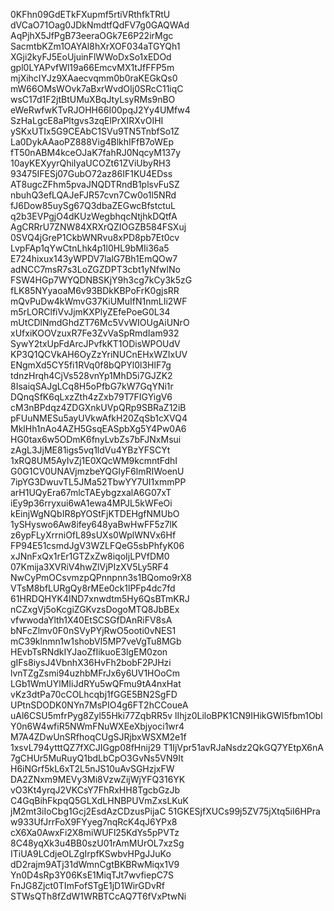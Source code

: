 0KFhn09GdETkFXupmf5rtiVRthfkTRtU
dVCaO71Oag0JDkNmdtfQdFV7g0GAQWAd
AqPjhX5JfPgB73eeraOGk7E6P22irMgc
SacmtbKZm1OAYAl8hXrXOF034aTGYQh1
XGji2kyFJ5EoUjuinFlWWoDxSo1xEDOd
gpl0LYAPvfWl19a66EmcvMX1tJfFFP5m
mjXihcIYJz9XAaecvqmm0b0raKEGkQs0
mW66OMsWOvk7aBxrWvdOIj0SRcC11iqC
wsC17d1F2jtBtUMuXBqJtyLsyRMs9nBO
eWeRwfwKTvRJOHH66I00pqJ2Yy4UMfw4
SzHaLgcE8aPltgvs3zqElPrXIRXvOIHI
ySKxUTIx5G9CEAbC1SVu9TN5TnbfSo1Z
La0DykAAaoPZ888Vig4BlkhIFfB7oWEp
fT50nABM4kceOJaK7fahRJ0NqcyM137y
10ayKEXyyrQhiIyaUCOZt61ZViUbyRH3
93475IFESj07GubO72az86IF1KU4EDss
AT8ugcZFhm5pvaJNQDTRndB1plsvFuSZ
nbuhQ3efLQAJeFJR57cvn7Cw0o1l5NRd
fJ6Dow85uySg67Q3dbaZEGwcBfstctuL
q2b3EVPgjO4dKUzWegbhqcNtjhkDQtfA
AgCRRrU7ZNW84XRXrQZIOGZB584FSXuj
0SVQ4jGreP1CkbWNRvu8xPD8pb7Et0cv
LvpFAp1qYwCtnLhk4p1l0HL9bMIi36a5
E724hixux143yWPDV7lalG7Bh1EmQOw7
adNCC7msR7s3LoZGZDPT3cbt1yNfwlNo
FSW4HGp7WYQDNBSKjY9h3cg7kCy3k5zG
fLK85NYyaoaM6v93BDkKBPoFrK0gjsRR
mQvPuDw4kWmvG37KiUMuIfN1nmLIi2WF
m5rLORClfiVvJjmKXPlyZEfePoeG0L34
mUtCDlNmdGhdZT76Mc5VvWIOUgAiUNrO
xUfxiKOOVzuxR7Fe3ZvVaSpRmdIam932
SywY2txUpFdArcJPvfkKT1ODisWPOUdV
KP3Q1QCVkAH6OyZzYriNUCnEHxWZIxUV
ENgmXd5CY5fi1RVq0f8bQPYl0l3HlF7g
tdnzHrqh4CjVs528vnYp1MhD5i7GJZK2
8IsaiqSAJgLCq8H5oPfbG7kW7GqYNi1r
DQnqSfK6qLxzZth4zZxb79T7FIGYigV6
cM3nBPdqz4ZDGXnkUVpQRp9SBRaZ12iB
pFUuNMESu5ayUVkwAfkH20ZqSb1cXVQ4
MklHh1nAo4AZH5GsqEASpbXg5Y4Pw0A6
HG0tax6w5ODmK6fnyLvbZs7bFJNxMsui
zAgL3JjME81igs5vq1ldVu4YBzYFSCYt
1xRQ8UM5AyIvZj1E0XQcWM9kcmntFdhI
G0G1CV0UNAVjmzbeYQGlyF6lmRIWoenU
7ipYG3DwuvTL5JMa52TbwYY7UI1xmmPP
arH1UQyEra67mlcTAEybgzxalA6G07xT
iEy9p36rryxui6wA1ewa4MPJL5kWFeOi
kEinjWgNQbIR8pYOStFjKTDEHgfNMUbO
1ySHyswo6Aw8ifey648yaBwHwFF5z7lK
z6ypFLyXrrniOfL89sUXs0WplWNVx6Hf
FP94E51csmdJgV3WZLFQeG5sbPhfyK06
xJNnFxQx1rEr1GTZxZw8iqoIjLPVfDM0
07Kmija3XVRiV4hwZlVjPIzXV5Ly5RF4
NwCyPmOCsvmzpQPnnpnn3s1BQomo9rX8
VTsM8bfLURgQy8rMEe0ck1lPFp4dc7fd
61HRDQHYK4IND7xnwdtm5Hy6QsBTmKRJ
nCZxgVj5oKcgiZGKvzsDogoMTQ8JbBEx
vfwwodaYlth1X40EtSCSGfDAnRiFV8sA
bNFcZlmv0F0nSVyPYjRwO5ooti0vNES1
mC39klnmn1w1shobVI5MP7veVgTu8MGb
HEvbTsRNdkIYJaoZfIikuoE3lgEM0zon
gIFs8iysJ4VbnhX36HvFh2bobF2PJHzi
lvnTZgZsmi94uzhbMFrJx6y6UV1HOoCm
LGb1WmUYlMIiJdRYu5wQFmu9tA4nxHat
vKz3dtPa70cCOLhcqbj1fGGE5BN2SgFD
UPtnSDODK0NYn7MsPIO4g6FT2hCCoueA
uAl6CSU5mfrPyg8Zyl55Hki77ZqbRR5v
lIhjz0LiloBPK1CN9IHikGWI5fbm1Obl
Y0n6W4wfiR5NWmFNuWXEeXbjyoci1wr4
M7A4ZDwUnSRfhoqCUgSJRjbxWSXM2e1f
1xsvL794ytttQZ7fXCJIGgp08fHnij29
T1IjVpr51avRJaNsdz2QkGQ7YEtpX6nA
7gCHUr5MuRuyQ1bdLbCpO3GvNs5VN9It
H6iNGrf5kL6xT2L5nJS10uAvSGHzjxFW
DA2ZNxm9MEVy3Mi8VzwZijWjYFQ316YK
vO3Kt4yrqJ2VKCsY7FhRxHH8TgcbGzJb
C4GqBihFkpqQ5GLXdLHNBPUVmZxsLKuK
jM2mt3iIoCbg1Gcj2EsdAzCDzusPijaC
51GKESjfXUCs99j5ZV75jXtq5iI6HPra
w933UfJrrFoX9FYyeg7nqRcK4qJ6YPx8
cX6Xa0AwxFi2X8miWUFl25KdYs5pPVTz
8C48yqXk3u4BB0szU01rAmMUrOL7xzSg
ITiUA9LCdjeOLZgIrpfKSwbvHPgJJuKo
dD2rajm9ATj31dWmnCgtBKBRwMiqx1V9
Yn0D4sRp3Y06KsE1MiqTJt7wvfiepC7S
FnJG8Zjct0TImFofSTgE1jD1WirGDvRf
STWsQTh8fZdW1WRBTCcAQ7T6fVxPtwNi
